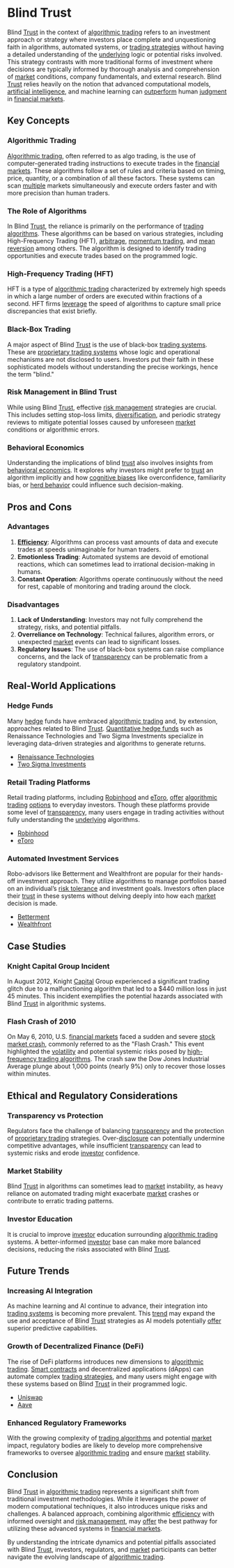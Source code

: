 # Blind Trust

Blind [Trust](../t/trust.md) in the context of [algorithmic trading](../a/accountability.md) refers to an investment approach or strategy where investors place complete and unquestioning faith in algorithms, automated systems, or [trading strategies](../t/trading_strategies.md) without having a detailed understanding of the [underlying](../u/underlying.md) logic or potential risks involved. This strategy contrasts with more traditional forms of investment where decisions are typically informed by thorough analysis and comprehension of [market](../m/market.md) conditions, company fundamentals, and external research. Blind [Trust](../t/trust.md) relies heavily on the notion that advanced computational models, [artificial intelligence](../a/artificial_intelligence_in_trading.md), and machine learning can [outperform](../o/outperform.md) human [judgment](../j/judgment.md) in [financial markets](../f/financial_market.md).

## Key Concepts

### Algorithmic Trading

[Algorithmic trading](../a/accountability.md), often referred to as algo trading, is the use of computer-generated trading instructions to execute trades in the [financial markets](../f/financial_market.md). These algorithms follow a set of rules and criteria based on timing, price, quantity, or a combination of all these factors. These systems can scan [multiple](../m/multiple.md) markets simultaneously and execute orders faster and with more precision than human traders.

### The Role of Algorithms

In Blind [Trust](../t/trust.md), the reliance is primarily on the performance of [trading algorithms](../t/trading_algorithms.md). These algorithms can be based on various strategies, including High-Frequency Trading (HFT), [arbitrage](../a/arbitrage.md), [momentum trading](../m/momentum_trading.md), and [mean reversion](../m/mean_reversion.md) among others. The algorithm is designed to identify trading opportunities and execute trades based on the programmed logic.

### High-Frequency Trading (HFT)

HFT is a type of [algorithmic trading](../a/accountability.md) characterized by extremely high speeds in which a large number of orders are executed within fractions of a second. HFT firms [leverage](../l/leverage.md) the speed of algorithms to capture small price discrepancies that exist briefly.

### Black-Box Trading

A major aspect of Blind [Trust](../t/trust.md) is the use of black-box [trading systems](../t/trading_systems.md). These are [proprietary trading systems](../p/proprietary_trading_systems.md) whose logic and operational mechanisms are not disclosed to users. Investors put their faith in these sophisticated models without understanding the precise workings, hence the term "blind."

### Risk Management in Blind Trust

While using Blind [Trust](../t/trust.md), effective [risk management](../r/risk_management.md) strategies are crucial. This includes setting stop-loss limits, [diversification](../d/diversification.md), and periodic strategy reviews to mitigate potential losses caused by unforeseen [market](../m/market.md) conditions or algorithmic errors.

### Behavioral Economics

Understanding the implications of blind [trust](../t/trust.md) also involves insights from [behavioral economics](../b/behavioral_economics.md). It explores why investors might prefer to [trust](../t/trust.md) an algorithm implicitly and how [cognitive biases](../c/cognitive_biases_in_trading.md) like overconfidence, familiarity bias, or [herd behavior](../h/herd_behavior_in_trading.md) could influence such decision-making.

## Pros and Cons

### Advantages

1. **[Efficiency](../e/efficiency.md)**: Algorithms can process vast amounts of data and execute trades at speeds unimaginable for human traders.
2. **Emotionless Trading**: Automated systems are devoid of emotional reactions, which can sometimes lead to irrational decision-making in humans.
3. **Constant Operation**: Algorithms operate continuously without the need for rest, capable of monitoring and trading around the clock.

### Disadvantages

1. **Lack of Understanding**: Investors may not fully comprehend the strategy, risks, and potential pitfalls.
2. **Overreliance on Technology**: Technical failures, algorithm errors, or unexpected [market](../m/market.md) events can lead to significant losses.
3. **Regulatory Issues**: The use of black-box systems can raise compliance concerns, and the lack of [transparency](../t/transparency.md) can be problematic from a regulatory standpoint.

## Real-World Applications

### Hedge Funds

Many [hedge](../h/hedge.md) funds have embraced [algorithmic trading](../a/accountability.md) and, by extension, approaches related to Blind [Trust](../t/trust.md). [Quantitative hedge funds](../q/quantitative_hedge_funds.md) such as Renaissance Technologies and Two Sigma Investments specialize in leveraging data-driven strategies and algorithms to generate returns.

- [Renaissance Technologies](https://www.rentec.com/)
- [Two Sigma Investments](https://www.twosigma.com/)

### Retail Trading Platforms

Retail trading platforms, including [Robinhood](../r/robinhood.md) and [eToro](../e/etoro.md), [offer](../o/offer.md) [algorithmic trading](../a/accountability.md) [options](../o/options.md) to everyday investors. Though these platforms provide some level of [transparency](../t/transparency.md), many users engage in trading activities without fully understanding the [underlying](../u/underlying.md) algorithms.

- [Robinhood](https://robinhood.com/)
- [eToro](https://www.etoro.com/)

### Automated Investment Services

Robo-advisors like Betterment and Wealthfront are popular for their hands-off investment approach. They utilize algorithms to manage portfolios based on an individual’s [risk tolerance](../r/risk_tolerance.md) and investment goals. Investors often place their [trust](../t/trust.md) in these systems without delving deeply into how each [market](../m/market.md) decision is made.

- [Betterment](https://www.betterment.com/)
- [Wealthfront](https://www.wealthfront.com/)

## Case Studies

### Knight Capital Group Incident

In August 2012, Knight [Capital](../c/capital.md) Group experienced a significant trading glitch due to a malfunctioning algorithm that led to a $440 million loss in just 45 minutes. This incident exemplifies the potential hazards associated with Blind [Trust](../t/trust.md) in algorithmic systems.

### Flash Crash of 2010

On May 6, 2010, U.S. [financial markets](../f/financial_market.md) faced a sudden and severe [stock market crash](../s/stock_market_crash.md), commonly referred to as the "Flash Crash." This event highlighted the [volatility](../v/volatility.md) and potential systemic risks posed by [high-frequency trading algorithms](../h/high-frequency_trading_algorithms.md). The crash saw the Dow Jones Industrial Average plunge about 1,000 points (nearly 9%) only to recover those losses within minutes.

## Ethical and Regulatory Considerations

### Transparency vs Protection

Regulators face the challenge of balancing [transparency](../t/transparency.md) and the protection of [proprietary trading](../p/proprietary_trading.md) strategies. Over-[disclosure](../d/disclosure.md) can potentially undermine competitive advantages, while insufficient [transparency](../t/transparency.md) can lead to systemic risks and erode [investor](../i/investor.md) confidence.

### Market Stability

Blind [Trust](../t/trust.md) in algorithms can sometimes lead to [market](../m/market.md) instability, as heavy reliance on automated trading might exacerbate [market](../m/market.md) crashes or contribute to erratic trading patterns.

### Investor Education

It is crucial to improve [investor](../i/investor.md) education surrounding [algorithmic trading](../a/accountability.md) systems. A better-informed [investor](../i/investor.md) base can make more balanced decisions, reducing the risks associated with Blind [Trust](../t/trust.md).

## Future Trends

### Increasing AI Integration

As machine learning and AI continue to advance, their integration into [trading systems](../t/trading_systems.md) is becoming more prevalent. This [trend](../t/trend.md) may expand the use and acceptance of Blind [Trust](../t/trust.md) strategies as AI models potentially [offer](../o/offer.md) superior predictive capabilities.

### Growth of Decentralized Finance (DeFi)

The rise of DeFi platforms introduces new dimensions to [algorithmic trading](../a/accountability.md). [Smart contracts](../s/smart_contracts_in_trading.md) and decentralized applications (dApps) can automate complex [trading strategies](../t/trading_strategies.md), and many users might engage with these systems based on Blind [Trust](../t/trust.md) in their programmed logic.

- [Uniswap](https://uniswap.org/)
- [Aave](https://aave.com/)

### Enhanced Regulatory Frameworks

With the growing complexity of [trading algorithms](../t/trading_algorithms.md) and potential [market](../m/market.md) impact, regulatory bodies are likely to develop more comprehensive frameworks to oversee [algorithmic trading](../a/accountability.md) and ensure [market](../m/market.md) stability.

## Conclusion

Blind [Trust](../t/trust.md) in [algorithmic trading](../a/accountability.md) represents a significant shift from traditional investment methodologies. While it leverages the power of modern computational techniques, it also introduces unique risks and challenges. A balanced approach, combining algorithmic [efficiency](../e/efficiency.md) with informed oversight and [risk management](../r/risk_management.md), may [offer](../o/offer.md) the best pathway for utilizing these advanced systems in [financial markets](../f/financial_market.md).

By understanding the intricate dynamics and potential pitfalls associated with Blind [Trust](../t/trust.md), investors, regulators, and [market](../m/market.md) participants can better navigate the evolving landscape of [algorithmic trading](../a/accountability.md).